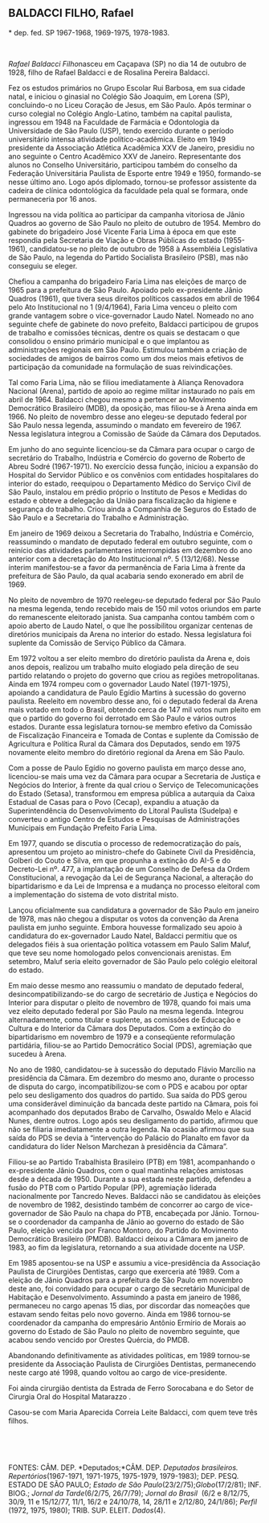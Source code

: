 BALDACCI FILHO, Rafael
----------------------

\* dep. fed. SP 1967-1968, 1969-1975, 1978-1983.

 

*Rafael Baldacci Filho*nasceu em Caçapava (SP) no dia 14 de outubro de
1928, filho de Rafael Baldacci e de Rosalina Pereira Baldacci.

Fez os estudos primários no Grupo Escolar Rui Barbosa, em sua cidade
natal, e iniciou o ginasial no Colégio São Joaquim, em Lorena (SP),
concluindo-o no Liceu Coração de Jesus, em São Paulo. Após terminar o
curso colegial no Colégio Anglo-Latino, também na capital paulista,
ingressou em 1948 na Faculdade de Farmácia e Odontologia da Universidade
de São Paulo (USP), tendo exercido durante o período universitário
intensa atividade político-acadêmica. Eleito em 1949 presidente da
Associação Atlética Acadêmica XXV de Janeiro, presidiu no ano seguinte o
Centro Acadêmico XXV de Janeiro. Representante dos alunos no Conselho
Universitário, participou também do conselho da Federação Universitária
Paulista de Esporte entre 1949 e 1950, formando-se nesse último ano.
Logo após diplomado, tornou-se professor assistente da cadeira de
clínica odontológica da faculdade pela qual se formara, onde
permaneceria por 16 anos.

Ingressou na vida política ao participar da campanha vitoriosa de Jânio
Quadros ao governo de São Paulo no pleito de outubro de 1954. Membro do
gabinete do brigadeiro José Vicente Faria Lima à época em que este
respondia pela Secretaria de Viação e Obras Públicas do estado
(1955-1961), candidatou-se no pleito de outubro de 1958 à Assembléia
Legislativa de São Paulo, na legenda do Partido Socialista Brasileiro
(PSB), mas não conseguiu se eleger.

Chefiou a campanha do brigadeiro Faria Lima nas eleições de março de
1965 para a prefeitura de São Paulo. Apoiado pelo ex-presidente Jânio
Quadros (1961), que tivera seus direitos políticos cassados em abril de
1964 pelo Ato Institucional no 1 (9/4/1964), Faria Lima venceu o pleito
com grande vantagem sobre o vice-governador Laudo Natel. Nomeado no ano
seguinte chefe de gabinete do novo prefeito, Baldacci participou de
grupos de trabalho e comissões técnicas, dentre os quais se destacam o
que consolidou o ensino primário municipal e o que implantou as
administrações regionais em São Paulo. Estimulou também a criação de
sociedades de amigos de bairros como um dos meios mais efetivos de
participação da comunidade na formulação de suas reivindicações.

Tal como Faria Lima, não se filiou imediatamente à Aliança Renovadora
Nacional (Arena), partido de apoio ao regime militar instaurado no país
em abril de 1964. Baldacci chegou mesmo a pertencer ao Movimento
Democrático Brasileiro (MDB), da oposição, mas filiou-se à Arena ainda
em 1966. No pleito de novembro desse ano elegeu-se deputado federal por
São Paulo nessa legenda, assumindo o mandato em fevereiro de 1967. Nessa
legislatura integrou a Comissão de Saúde da Câmara dos Deputados.

Em junho do ano seguinte licenciou-se da Câmara para ocupar o cargo de
secretário do Trabalho, Indústria e Comércio do governo de Roberto de
Abreu Sodré (1967-1971). No exercício dessa função, iniciou a expansão
do Hospital do Servidor Público e os convênios com entidades
hospitalares do interior do estado, reequipou o Departamento Médico do
Serviço Civil de São Paulo, instalou em prédio próprio o Instituto de
Pesos e Medidas do estado e obteve a delegação da União para
fiscalização da higiene e segurança do trabalho. Criou ainda a Companhia
de Seguros do Estado de São Paulo e a Secretaria do Trabalho e
Administração.

Em janeiro de 1969 deixou a Secretaria do Trabalho, Indústria e
Comércio, reassumindo o mandato de deputado federal em outubro seguinte,
com o reinício das atividades parlamentares interrompidas em dezembro do
ano anterior com a decretação do Ato Institucional nº. 5 (13/12/68).
Nesse ínterim manifestou-se a favor da permanência de Faria Lima à
frente da prefeitura de São Paulo, da qual acabaria sendo exonerado em
abril de 1969.

No pleito de novembro de 1970 reelegeu-se deputado federal por São Paulo
na mesma legenda, tendo recebido mais de 150 mil votos oriundos em parte
do remanescente eleitorado janista. Sua campanha contou também com o
apoio aberto de Laudo Natel, o que lhe possibilitou organizar centenas
de diretórios municipais da Arena no interior do estado. Nessa
legislatura foi suplente da Comissão de Serviço Público da Câmara.

Em 1972 voltou a ser eleito membro do diretório paulista da Arena e,
dois anos depois, realizou um trabalho muito elogiado pela direção de
seu partido relatando o projeto do governo que criou as regiões
metropolitanas. Ainda em 1974 rompeu com o governador Laudo Natel
(1971-1975), apoiando a candidatura de Paulo Egídio Martins à sucessão
do governo paulista. Reeleito em novembro desse ano, foi o deputado
federal da Arena mais votado em todo o Brasil, obtendo cerca de 147 mil
votos num pleito em que o partido do governo foi derrotado em São Paulo
e vários outros estados. Durante essa legislatura tornou-se membro
efetivo da Comissão de Fiscalização Financeira e Tomada de Contas e
suplente da Comissão de Agricultura e Política Rural da Câmara dos
Deputados, sendo em 1975 novamente eleito membro do diretório regional
da Arena em São Paulo.

Com a posse de Paulo Egídio no governo paulista em março desse ano,
licenciou-se mais uma vez da Câmara para ocupar a Secretaria de Justiça
e Negócios do Interior, à frente da qual criou o Serviço de
Telecomunicações do Estado (Setasa), transformou em empresa pública a
autarquia da Caixa Estadual de Casas para o Povo (Cecap), expandiu a
atuação da Superintendência do Desenvolvimento do Litoral Paulista
(Sudelpa) e converteu o antigo Centro de Estudos e Pesquisas de
Administrações Municipais em Fundação Prefeito Faria Lima.

Em 1977, quando se discutia o processo de redemocratização do país,
apresentou um projeto ao ministro-chefe do Gabinete Civil da
Presidência, Golberi do Couto e Silva, em que propunha a extinção do
AI-5 e do Decreto-Lei nº. 477, a implantação de um Conselho de Defesa da
Ordem Constitucional, a revogação da Lei de Segurança Nacional, a
alteração do bipartidarismo e da Lei de Imprensa e a mudança no processo
eleitoral com a implementação do sistema de voto distrital misto.

Lançou oficialmente sua candidatura a governador de São Paulo em janeiro
de 1978, mas não chegou a disputar os votos da convenção da Arena
paulista em junho seguinte. Embora houvesse formalizado seu apoio à
candidatura do ex-governador Laudo Natel, Baldacci permitiu que os
delegados fiéis à sua orientação política votassem em Paulo Salim Maluf,
que teve seu nome homologado pelos convencionais arenistas. Em setembro,
Maluf seria eleito governador de São Paulo pelo colégio eleitoral do
estado.

Em maio desse mesmo ano reassumiu o mandato de deputado federal,
desincompatibilizando-se do cargo de secretário de Justiça e Negócios do
Interior para disputar o pleito de novembro de 1978, quando foi mais uma
vez eleito deputado federal por São Paulo na mesma legenda. Integrou
alternadamente, como titular e suplente, as comissões de Educação e
Cultura e do Interior da Câmara dos Deputados. Com a extinção do
bipartidarismo em novembro de 1979 e a conseqüente reformulação
partidária, filiou-se ao Partido Democrático Social (PDS), agremiação
que sucedeu à Arena.

No ano de 1980, candidatou-se à sucessão do deputado Flávio Marcílio na
presidência da Câmara. Em dezembro do mesmo ano, durante o processo de
disputa do cargo, incompatibilizou-se com o PDS e acabou por optar pelo
seu desligamento dos quadros do partido. Sua saída do PDS gerou uma
considerável diminuição da bancada deste partido na Câmara, pois foi
acompanhado dos deputados Brabo de Carvalho, Oswaldo Melo e Alacid
Nunes, dentre outros. Logo após seu desligamento do partido, afirmou que
não se filiaria imediatamente a outra legenda. Na ocasião afirmou que
sua saída do PDS se devia à “intervenção do Palácio do Planalto em favor
da candidatura do líder Nelson Marchezan à presidência da Câmara”.

Filiou-se ao Partido Trabalhista Brasileiro (PTB) em 1981, acompanhando
o ex-presidente Jânio Quadros, com o qual mantinha relações amistosas
desde a década de 1950. Durante a sua estada neste partido, defendeu a
fusão do PTB com o Partido Popular (PP), agremiação liderada
nacionalmente por Tancredo Neves. Baldacci não se candidatou às eleições
de novembro de 1982, desistindo também de concorrer ao cargo de
vice-governador de São Paulo na chapa do PTB, encabeçada por Jânio.
Tornou-se o coordenador da campanha de Jânio ao governo do estado de São
Paulo, eleição vencida por Franco Montoro, do Partido do Movimento
Democrático Brasileiro (PMDB). Baldacci deixou a Câmara em janeiro de
1983, ao fim da legislatura, retornando a sua atividade docente na USP.

Em 1985 aposentou-se na USP e assumiu a vice-presidência da Associação
Paulista de Cirurgiões Dentistas, cargo que exerceria até 1989. Com a
eleição de Jânio Quadros para a prefeitura de São Paulo em novembro
deste ano, foi convidado para ocupar o cargo de secretário Municipal de
Habitação e Desenvolvimento. Assumindo a pasta em janeiro de 1986,
permaneceu no cargo apenas 15 dias, por discordar das nomeações que
estavam sendo feitas pelo novo governo. Ainda em 1986 tornou-se
coordenador da campanha do empresário Antônio Ermírio de Morais ao
governo do Estado de São Paulo no pleito de novembro seguinte, que
acabou sendo vencido por Orestes Quércia, do PMDB.

Abandonando definitivamente as atividades políticas, em 1989 tornou-se
presidente da Associação Paulista de Cirurgiões Dentistas, permanecendo
neste cargo até 1998, quando voltou ao cargo de vice-presidente.

Foi ainda cirurgião dentista da Estrada de Ferro Sorocabana e do Setor
de Cirurgia Oral do Hospital Matarazzo .

Casou-se com Maria Aparecida Correia Leite Baldacci, com quem teve três
filhos.

 

 

FONTES: CÂM. DEP. *Deputados;*CÂM. DEP. *Deputados brasileiros. 
Repertórios*(1967-1971, 1971-1975, 1975-1979, 1979-1983); DEP. PESQ.
ESTADO DE SÃO PAULO; *Estado de São* *Paulo*(23/2/75);*Globo*(17/2/81);
INF. BIOG.; *Jornal da Tarde*(6/2/75, 26/7/79); *Jornal do Brasil*  (6/2
e 8/12/75, 30/9, 11 e 15/12/77, 11/1, 16/2 e 24/10/78, 14, 28/11 e
2/12/80, 24/1/86); *Perfil* (1972, 1975, 1980); TRIB. SUP. ELEIT.
*Dados*(4).

 
